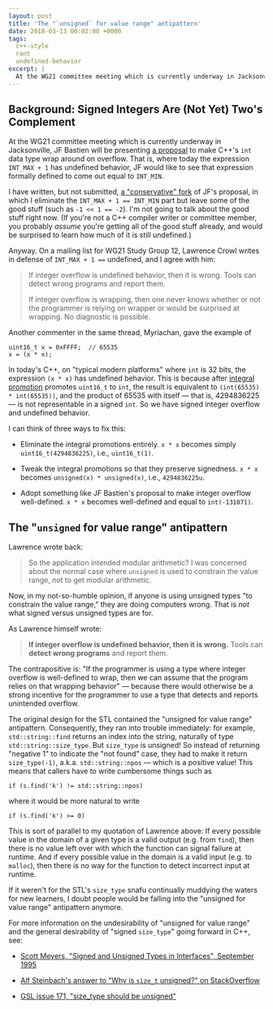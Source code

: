 ```yaml
---
layout: post
title: 'The "`unsigned` for value range" antipattern'
date: 2018-03-13 00:02:00 +0000
tags:
  c++-style
  rant
  undefined-behavior
excerpt: |
  At the WG21 committee meeting which is currently underway in Jacksonville, JF Bastien will be presenting [a proposal](http://www.open-std.org/jtc1/sc22/wg21/docs/papers/2018/p0907r0.html) to make C++'s `int` data type wrap around on overflow.
---
```


## Background: Signed Integers Are (Not Yet) Two's Complement

At the WG21 committee meeting which is currently underway in Jacksonville,
JF Bastien will be presenting [a proposal](http://www.open-std.org/jtc1/sc22/wg21/docs/papers/2018/p0907r0.html)
to make C++'s `int` data type wrap around on overflow. That is, where today the expression `INT_MAX + 1`
has undefined behavior, JF would like to see that expression formally defined
to come out equal to `INT_MIN`.

I have written, but not submitted, [a "conservative" fork](https://quuxplusone.github.io/draft/twosc-conservative.html)
of JF's proposal, in which I eliminate the `INT_MAX + 1 == INT_MIN` part but leave
some of the good stuff (such as `-1 << 1 == -2`). I'm not going to talk about the
good stuff right now. (If you're not a C++ compiler writer or committee member,
you probably *assume* you're getting all of the good stuff already, and would be
surprised to learn how much of it is still undefined.)

Anyway. On a mailing list for WG21 Study Group 12, Lawrence Crowl writes
in defense of `INT_MAX + 1 ==` undefined, and I agree with him:

> If integer overflow is undefined behavior, then it is wrong.
> Tools can detect wrong programs and report them.
>
> If integer overflow is wrapping, then one never knows whether or
> not the programmer is relying on wrapper or would be surprised at
> wrapping.  No diagnostic is possible.

Another commenter in the same thread, Myriachan, gave the example of

    uint16_t x = 0xFFFF;  // 65535
    x = (x * x);

In today's C++, on "typical modern platforms" where `int` is 32 bits,
the expression `(x * x)` has undefined behavior.
This is because after [integral promotion](http://en.cppreference.com/w/cpp/language/implicit_conversion#Numeric_promotions)
promotes `uint16_t` to `int`, the result is equivalent to `(int(65535) * int(65535))`, 
and the product of 65535 with itself — that is, 4294836225 — is not representable in a signed `int`.
So we have signed integer overflow and undefined behavior.

I can think of three ways to fix this:

* Eliminate the integral promotions entirely. `x * x` becomes simply `uint16_t(4294836225)`, i.e., `uint16_t(1)`.

* Tweak the integral promotions so that they preserve signedness. `x * x` becomes `unsigned(x) * unsigned(x)`, i.e., `4294836225u`.

* Adopt something like JF Bastien's proposal to make integer overflow well-defined. `x * x` becomes well-defined and equal to `int(-131071)`.


## The "`unsigned` for value range" antipattern

Lawrence wrote back:

> So the application intended modular arithmetic?  I was concerned about
> the normal case where `unsigned` is used to constrain the value range,
> not to get modular arithmetic.

Now, in my not-so-humble opinion, if anyone is using unsigned types
"to constrain the value range," they are doing computers wrong.
That is *not* what signed versus unsigned types are for.

As Lawrence himself wrote:

> <b>If integer overflow is undefined behavior, then it is wrong.</b>
> Tools can <b>detect wrong programs</b> and report them.

The contrapositive is: "If the programmer is using a type where integer overflow
is well-defined to wrap, then we can assume that the program relies on that
wrapping behavior" — because there would otherwise be a strong incentive for the
programmer to use a type that detects and reports unintended overflow.

The original design for the STL contained the "unsigned for value range" antipattern.
Consequently, they ran into trouble immediately: for example, `std::string::find`
returns an index into the string, naturally of type `std::string::size_type`.
But `size_type` is unsigned!  So instead of returning "negative 1" to indicate
the "not found" case, they had to make it return `size_type(-1)`, a.k.a.
`std::string::npos` — which is a positive value!  This means that callers have
to write cumbersome things such as

    if (s.find('k') != std::string::npos)

where it would be more natural to write

    if (s.find('k') >= 0)

This is sort of parallel to my quotation of Lawrence above:
If every possible value in the domain of a given type is a valid output (e.g. from `find`),
then there is no value left over with which the function can signal failure at runtime.
And if every possible value in the domain is a valid input (e.g. to `malloc`),
then there is no way for the function to detect incorrect input at runtime.

If it weren't for the STL's `size_type` snafu continually muddying the waters for
new learners, I doubt people would be falling into the "unsigned for value range"
antipattern anymore.

For more information on the undesirability of "unsigned for value range"
and the general desirability of "signed `size_type`" going forward in C++,
see:

* [Scott Meyers, "Signed and Unsigned Types in Interfaces", September 1995](http://www.aristeia.com/Papers/C++ReportColumns/sep95.pdf)

* [Alf Steinbach's answer to "Why is `size_t` unsigned?" on StackOverflow](https://stackoverflow.com/questions/10168079/why-is-size-t-unsigned/)

* [GSL issue 171, "size_type should be unsigned"](https://github.com/Microsoft/GSL/issues/171)
